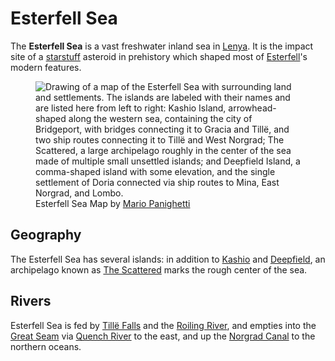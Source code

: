 # Esterfell Sea

The **Esterfell Sea** is a vast freshwater inland sea in [Lenya](../). It is the impact site of a [starstuff](../../../../ch-6-mote-treasures/starstuff.md) asteroid in prehistory which shaped most of [Esterfell](../../)'s modern features.

<figure>
  <img src="map-esterfell-natural-mario-panighetti.jpg" alt="Drawing of a map of the Esterfell Sea with surrounding land and settlements. The islands are labeled with their names and are listed here from left to right: Kashio Island, arrowhead-shaped along the western sea, containing the city of Bridgeport, with bridges connecting it to Gracia and Tillë, and two ship routes connecting it to Tillë and West Norgrad; The Scattered, a large archipelago roughly in the center of the sea made of multiple small unsettled islands; and Deepfield Island, a comma-shaped island with some elevation, and the single settlement of Doria connected via ship routes to Mina, East Norgrad, and Lombo." />
  <figcaption>Esterfell Sea Map by <a href="https://mario.panighetti.net">Mario Panighetti</a></figcaption>
</figure>

## Geography

The Esterfell Sea has several islands: in addition to [Kashio](kashio.md) and [Deepfield](deepfield.md), an archipelago known as [The Scattered](the-scattered.md) marks the rough center of the sea.

## Rivers

Esterfell Sea is fed by [Tillë Falls](../attalya-mountains/tille-peak/tille-falls.md) and the [Roiling River](../attalya-mountains/taltol-peak/roiling-river.md), and empties into the [Great Seam](../great-seam.md) via [Quench River](../quench-river.md) to the east, and up the [Norgrad Canal](../norgrad-canal.md) to the northern oceans.

